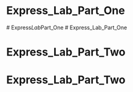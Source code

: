 # Express_Lab_Part_One
#   E x p r e s s _ L a b _ P a r t _ O n e  
 # Express_Lab_Part_One
# Express_Lab_Part_Two
# Express_Lab_Part_Two
